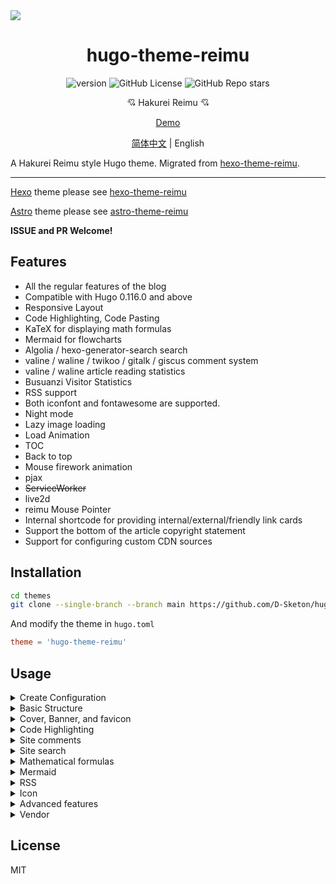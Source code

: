 <img src="https://fastly.jsdelivr.net/gh/D-Sketon/hugo-theme-reimu@main/images/screenshot.png"/>
<div align = center>
  <h1>hugo-theme-reimu</h1>
  <img alt="version" src="https://img.shields.io/badge/dynamic/json?url=https%3A%2F%2Fgithub.com%2FD-Sketon%2Fhugo-theme-reimu%2Fraw%2Fmain%2Fpackage.json&query=%24.version&label=version">
  <img alt="GitHub License" src="https://img.shields.io/github/license/D-Sketon/hugo-theme-reimu">
  <img alt="GitHub Repo stars" src="https://img.shields.io/github/stars/D-Sketon/hugo-theme-reimu">
  <p align="center">
  <p align="center">
  💘 Hakurei Reimu 💘
  </p>

[Demo](https://d-sketon.github.io/hugo-theme-reimu)

[简体中文](https://github.com/D-Sketon/hugo-theme-reimu/blob/main/README.md) | English

</div>

A Hakurei Reimu style Hugo theme. Migrated from [hexo-theme-reimu](https://github.com/D-Sketon/hexo-theme-reimu).

---

[Hexo](https://hexo.io) theme please see [hexo-theme-reimu](https://github.com/D-Sketon/hexo-theme-reimu)

[Astro](https://astro.build) theme please see [astro-theme-reimu](https://github.com/D-Sketon/astro-theme-reimu)

**ISSUE and PR Welcome!**

## Features

- All the regular features of the blog
- Compatible with Hugo 0.116.0 and above
- Responsive Layout
- Code Highlighting, Code Pasting
- KaTeX for displaying math formulas
- Mermaid for flowcharts
- Algolia / hexo-generator-search search
- valine / waline / twikoo / gitalk / giscus comment system
- valine / waline article reading statistics
- Busuanzi Visitor Statistics
- RSS support
- Both iconfont and fontawesome are supported.
- Night mode
- Lazy image loading
- Load Animation
- TOC
- Back to top
- Mouse firework animation
- pjax
- ~~ServiceWorker~~
- live2d
- reimu Mouse Pointer
- Internal shortcode for providing internal/external/friendly link cards
- Support the bottom of the article copyright statement
- Support for configuring custom CDN sources

## Installation

```bash
cd themes
git clone --single-branch --branch main https://github.com/D-Sketon/hugo-theme-reimu.git
```

And modify the theme in `hugo.toml`

```toml
theme = 'hugo-theme-reimu'
```

## Usage

<details>
<summary>Create Configuration</summary>

### Creating Configuration

#### Theme Configuration

Create a `_default` folder within the outer `config` directory, then copy `config/_default/params.yml` from the theme into this `_default` folder. This file serves as the theme configuration file, allowing theme settings to be modified.

#### Data Configuration

Copy all files from the theme's `config/data/` folder to the outer `data` folder. These files in the data folder are used to configure theme data:

- `covers.yml` to configure random cover images
- `friends.yml` to configure friend links
- `vendor.yml` to configure CDN sources for third-party libraries

#### Static Resource Configuration

Static resources for the theme (favicon, header images, etc.) are located in the `static` folder. You can create corresponding folders in the outer `static` directory and copy files from the theme to replace default files.

> In general, it is recommended not to modify the theme files directly. Instead, create corresponding folders in the outer directories and copy theme files into them to overwrite defaults. This makes upgrading the theme easier.

</details>
<details>

<summary>Basic Structure</summary>

### Basic Structure

To ensure correct display, refer to `_example` and create `archives` and `post` folders in the `content` directory (the `_index.md` inside cannot be omitted, and note that the `draft` in `post` is `true`)

#### archives

- `_index.md` used to display the archive page, cannot be omitted

#### post

Create articles in this directory, and note that articles with `draft` set to `true` will not be displayed on the homepage

- `_index.md` used to ignore the generation of `post/index.html`, cannot be omitted

#### about\.md

About page

#### friend\.md

Friend link page

</details>

<details>
<summary>Cover, Banner, and favicon</summary>

#### Cover

The logic for displaying the cover is as follows

- If the article's Front matter contains the url for cover, the article's header image and home page thumbnails display that url

```yaml
---
title: Hello World
cover: https://example.com
---
```

- If the article's Front matter contains cover as `false`, the article doesn't show the header image (it's still a random image on the front page)

```yaml
---
title: Hello World
cover: false
---
```

- If the article's Front matter contains cover as `rgb(xxx,xxx,xxx)`, the article's header image is the corresponding gradient solid color (still a random image on the front page)

```yaml
---
title: Hello World
cover: rgb(255,117,117)
---
```

- Otherwise, look for the `data` folder and `covers.yml` and pick a random image from it
- If none of these files exist, display the banner

#### banner

The banner is stored in `themes/hugo-theme-reimu/static/images/banner.webp` and can be modified in the `params.yml`

```yaml
banner: "images/banner.webp"
```

#### favicon

The icon is stored in `themes/hugo-theme-reimu/static/favicon.ico` and can be replaced by overwriting it

</details>
<details>
<summary>Code Highlighting</summary>

### Code Highlighting

To ensure that the code blocks are displayed correctly, please ensure that the `hugo.yml` is configured as follows

```toml
[markup.highlight]
guessSyntax = true
noClasses = false
```

The code block also provides a code paste function. Click the copy button in the upper right corner of the code block to copy the code. In the `params.yml`, you can configure the copy function.  
`success` is the prompt when the copy is successful, and `fail` is the prompt when the copy fails. In addition, you can configure the copyright statement. When the number of characters copied is greater than `count`, the content copied will be followed by the `content` copyright.

```yaml
clipboard:
  success: 复制成功(*^▽^*)
  fail: 复制失败 (ﾟ⊿ﾟ)ﾂ
  copyright:
    enable: false
    count: 50 # The number of characters when the copyright is displayed
    content: 本文版权：本博客所有文章除特别声明外，均采用 BY-NC-SA 许可协议。转载请注明出处！
```

</details>
<details>
<summary>Site comments</summary>

### Site comments

> In-site comments can be controlled independently of each post using `comments` in Front matter.  
> Comments are not shown when `comments` is `false`, and are shown or not shown when `true` or not filled in, depending on the `_config.yml` configuration.

If based on [Valine](https://valine.js.org/)  
Please refer to its official documentation to complete the configuration of `LeanCloud` and change `valine.enable` to `true` in the `params.yml` and fill in your own `appId` and `appKey`

```yaml
valine:
  enable: true
  appId: "your appId"
  appKey: "your appKey"
```

If based on [Waline](https://waline.js.org/)  
Please refer to its [official documentation](https://waline.js.org/guide/get-started/) to complete the `LeanCloud` configuration and change `waline.enable` to `true` in the `params.yml`, and fill in your own `serverURL`

```yaml
waline:
  enable: true
  serverURL: "your server url"
  lang: zh-CN
  locale: {} # https://waline.js.org/guide/features/i18n.html#%E8%87%AA%E5%AE%9A%E4%B9%89%E8%AF%AD%E8%A8%80
  emoji:
    - https://unpkg.com/@waline/emojis@1.2.0/weibo
    - https://unpkg.com/@waline/emojis@1.2.0/alus
    - https://unpkg.com/@waline/emojis@1.2.0/bilibili
    - https://unpkg.com/@waline/emojis@1.2.0/qq
    - https://unpkg.com/@waline/emojis@1.2.0/tieba
    - https://unpkg.com/@waline/emojis@1.2.0/tw-emoji
  meta:
    - nick
    - mail
    - link
  requiredMeta:
    - nick
    - mail
  wordLimit: 0
  pageSize: 10
  pageview: true
```

If based on [twikoo](https://twikoo.js.org)  
Please refer to its [official documentation](https://twikoo.js.org/quick-start.html) to complete the Tencent Cloud or Vercel deployment, and change `twikoo.enable` to `true` in the `params.yml`, and fill in your own `envId`.

```yml
twikoo:
  enable: true
  envId: # Tencent cloud environment fill envId; Vercel environment fill address (https://xxx.vercel.app)
  region:
```

If based on [giscus](https://giscus.app/zh-CN), please refer to the documentation to complete the configuration of the repository and change `giscus.enable` to `true` in the `params.yml`, and fill in the corresponding data.

```yml
giscus:
  enable: true
  repo: "your repo"
  repoId: "your repoId"
  category: "your category"
  categoryId: "your categoryId"
  mapping: mapping
  strict: 0
  reactionsEnabled: 1
  emitMetadata: 0
  inputPosition: bottom
  commentTheme: preferred_color_scheme
  lang: zh-CN
```

If based on [gitalk](https://gitalk.github.io/)  
Please refer to its [official documentation](https://github.com/gitalk/gitalk?tab=readme-ov-file#usage) to complete the repository configuration, and change `gitalk.enable` to `true` in the `params.yml` and fill in the corresponding data.

```yml
gitalk:
  enable: true
  clientID: "your application client ID"
  clientSecret: "your application client secret"
  repo: "your repo"
  owner: "repo owner"
  admin: "repo owner and collaborators"
  md5: false # Whether to use md5 to encrypt the path
```

</details>
<details>
<summary>Site search</summary>

Based on [Algolia](https://www.algolia.com/), please add the following configuration in the outer `hugo.toml`

```toml
[outputs]
home = ["Algolia", "HTML", "RSS"]

[outputFormats.Algolia]
baseName = "algolia"
isPlainText = true
mediaType = "application/json"
notAlternative = true
```

This will generate an `algolia.json` file in the `public` folder for Algolia search. Then you can use plugins such as `atomic-algolia` to upload it to Algolia.

At the same time, change `algolia_search.enable` to `true` in the `params.yml` and fill in the relevant information (**Note! The Search-Only Key is filled in here, and the Admin Key is not allowed to be filled in! Otherwise, it may be attacked**)

```yaml
algolia_search:
  enable: true
```

</details>
<details>

<summary>Mathematical formulas</summary>

### Mathematical formulas

Math formulas are based on [Katex](https://github.com/KaTeX/KaTeX), please add the following configuration in the outer `hugo.toml`

```toml
[markup.goldmark.extensions.passthrough]
enable = true
delimiters.block = [["\\[", "\\]"], ["$$", "$$"]]
delimiters.inline = [["\\(", "\\)"], ["$", "$"]]
```

And add `math` as `true` in the Front matter of the article that needs to use mathematical formulas

```yaml
---
math: true
---
```

</details>
<details>
<summary>Mermaid</summary>

### Mermaid

Diagram based on [Mermaid](https://mermaid.js.org/#/), please add `mermaid` as `true` in the Front matter of the article that needs to use the diagram

```yaml
---
mermaid: true
---
```

</details>
<details>
<summary>RSS</summary>

### RSS

RSS is built-in and does not require additional configuration

</details>

<details>
<summary>Icon</summary>

### Icon

Icon defaults to the iconfont provided with this project

```yml
icon_font: 4552607_y484ez0be3f
```

If you want to continue using fontawesome icons, set `icon_font` to `false`, which will use the corresponding fontawesome in `vendor.yml`.

```yml
fontawesome:
  high_priority:
    - webcache|@fortawesome/fontawesome-free@6.5.1/css/regular.min.css
    - webcache|@fortawesome/fontawesome-free@6.5.1/css/solid.min.css
  low_priority:
    - webcache|@fortawesome/fontawesome-free@6.5.1/css/brands.min.css
    - webcache|@fortawesome/fontawesome-free@6.5.1/css/v5-font-face.min.css
    - webcache|@fortawesome/fontawesome-free@6.5.1/css/v4-font-face.min.css
```

</details>

<details>
<summary>Advanced features</summary>

### Advanced features

#### firework

Enabled by default

```yaml
firework:
  enable: true
```

See [mouse-firework](https://github.com/D-Sketon/mouse-firework) for more information

#### pjax

Disabled by default

```yaml
pjax:
  enable: false
```

> pjax was introduced for those who need to add music players and other users who need SPA. However, it is still experimental and may cause bugs such as **scripts not executing**, **scripts repeating**, **pages rendering mess**, etc. Please consider it carefully!

#### ServiceWorker

Under development

#### live2d

Disabled by default

```yaml
live2d:
  enable: false
```

#### reimu cursor

Enabled by default

```yml
reimu_cursor: true
```

#### Responsive Banner Image

Disabled by default, enable it on and providing the corresponding size of the image and media query can improve the LCP on mobile to some extent

```yml
banner_srcset:
enable: false
srcset:
  - src: "images/banner-600w.webp"
    media: "(max-width: 479px)"
  - src: "images/banner-800w.webp"
    media: "(max-width: 799px)"
  - src: "images/banner.webp"
    media: "(min-width: 800px)"
```

#### Article copyright notice

Disabled by default

```yml
article_copyright:
enable: false # Is the copyright card displayed?
content: # true | false Does the copyright card show the author?
  author: # true | false Do copyright cards show author?
  link: # true | false Do you want to show links?
  title: # true | false Do you show the title of the copyrighted card?
  date: # true | false The date the copyrighted card was created?
  updated: # true | false Copyright card show updated date?
  license: # true | false Copyright Card Showcase Agreement?
```

Besides, you can also control it through the front-matter of the article, which takes precedence over the global configuration

```yaml
---
copyright: true # Whether to display the copyright card
---
```

#### quicklink

Enabled by default

```yaml
quicklink:
  enable: true
  timeout: 3000 # Timeout for quicklink
  priority: true # Whether to prioritize loading the page
  ignores: [] # Ignore the specified link, only support string
```

#### outdate warning

Disabled by default

```yaml
outdate:
  enable: false
  daysAgo: 180 # The number of days after which the article is considered outdated
  message: 本文最后更新于 {time}，请注意文中内容可能已经发生变化。
```

#### sponsor

Disabled by default

```yaml
sponsor:
  enable: false # Whether to enable sponsorship
  tip: 请作者喝杯咖啡吧！ # Sponsorship prompt
  qr:
    - name: 支付宝 # Payment method
      src: "sponsor/alipay.jpg" # QR code
```

Besides, you can also control it through the front-matter of the article, which takes precedence over the global configuration

```yaml
---
sponsor: true # Whether to display the sponsorship
---
```

</details>
<details>
<summary>Vendor</summary>

The `vendor.yml` path is now composed of `:cdn|:package@:version/:file`, and `:cdn` can be configured in `vendor` itself. It currently comes with the following CDN sources:

```yaml
cdn_jsdelivr_gh: https://cdn.jsdelivr.net/gh/ # github acceleration only
cdn_jsdelivr_npm: https://cdn.jsdelivr.net/npm/ # npm acceleration only
fastly_jsdelivr_gh: https://fastly.jsdelivr.net/gh/ # github acceleration only
fastly_jsdelivr_npm: https://fastly.jsdelivr.net/npm/ # npm acceleration only
unpkg: https://unpkg.com/ # npm acceleration only
webcache: https://npm.webcache.cn/ # npm acceleration only
```

Users can switch between CDN sources according to network conditions.

</details>

## License

MIT
